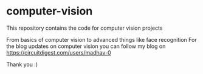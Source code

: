 # computer-vision
This repository contains the code for computer vision projects

From basics of computer vision to advanced things like face recognition
For the blog updates on computer vision you can follow my blog on https://circuitdigest.com/users/madhav-0

Thank you :)
